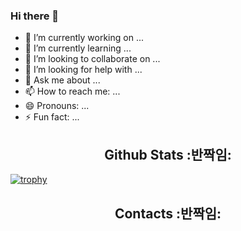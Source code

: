 ### Hi there 👋
- 🔭 I’m currently working on ...
- 🌱 I’m currently learning ...
- 👯 I’m looking to collaborate on ...
- 🤔 I’m looking for help with ...
- 💬 Ask me about ...
- 📫 How to reach me: ...
- 😄 Pronouns: ...
- ⚡ Fun fact: ...

<h2 align=center>Github Stats :반짝임:</h2>

[![trophy](https://github-profile-trophy.vercel.app/?username=projectmiluju&margin-w=15&margin-h=15)](https://github.com/ryo-ma/github-profile-trophy)

<h2 align=center>Contacts :반짝임:</h2>
